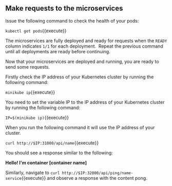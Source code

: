## Make requests to the microservices

Issue the following command to check the health of your pods:

`kubectl get pods`{{execute}}

The microservices are fully deployed and ready for requests when the `READY` column indicates `1/1` for each deployment.  Repeat the previous command until all deployments are ready before continuing.

Now that your microservices are deployed and running, you are ready to send some requests.

Firstly check the IP address of your Kubernetes cluster by running the following command:

`minikube ip`{{execute}}

You need to set the variable IP to the IP address of your Kubernetes cluster by running the following command:

`IP=$(minikube ip)`{{execute}}

When you run the following command it will use the IP address of your cluster.

`curl http://$IP:31000/api/name`{{execute}}

You should see a response similar to the following:

**Hello! I'm container [container name]**

Similarly, navigate to `curl http://$IP:32000/api/ping/name-service`{{execute}} and observe a response with the content pong.

